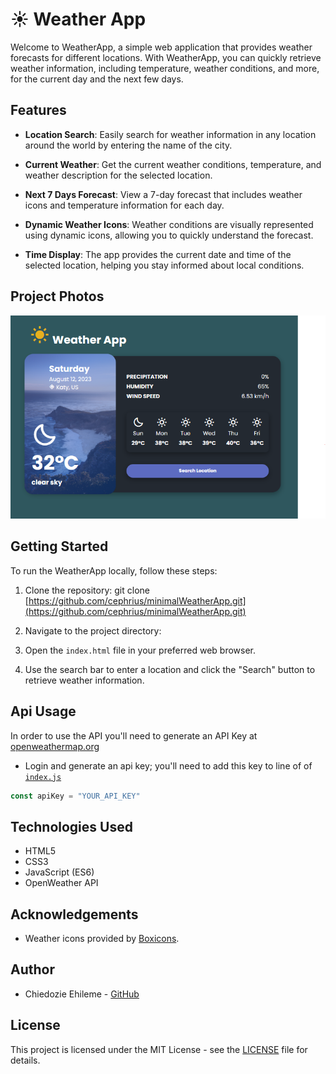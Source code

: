 # ☀️ Weather App

Welcome to WeatherApp, a simple web application that provides weather forecasts for different locations. With WeatherApp, you can quickly retrieve weather information, including temperature, weather conditions, and more, for the current day and the next few days.

## Features

- **Location Search**: Easily search for weather information in any location around the world by entering the name of the city.

- **Current Weather**: Get the current weather conditions, temperature, and weather description for the selected location.

- **Next 7 Days Forecast**: View a 7-day forecast that includes weather icons and temperature information for each day.

- **Dynamic Weather Icons**: Weather conditions are visually represented using dynamic icons, allowing you to quickly understand the forecast.

- **Time Display**: The app provides the current date and time of the selected location, helping you stay informed about local conditions.


## Project Photos
![screenshot](screenshot.png)

## Getting Started

To run the WeatherApp locally, follow these steps:

1. Clone the repository:
git clone [https://github.com/cephrius/minimalWeatherApp.git](https://github.com/cephrius/minimalWeatherApp.git)


2. Navigate to the project directory:


3. Open the `index.html` file in your preferred web browser.

4. Use the search bar to enter a location and click the "Search" button to retrieve weather information.

## Api Usage

In order to use the API you'll need to generate an API Key at [openweathermap.org](openweathermap.org)
- Login and generate an api key; you'll need to add this key to line of of [`index.js`](index.js)

```javascript
const apiKey = "YOUR_API_KEY"
```

## Technologies Used

- HTML5
- CSS3
- JavaScript (ES6)
- OpenWeather API

## Acknowledgements

- Weather icons provided by [Boxicons](https://boxicons.com/).

## Author

- Chiedozie Ehileme - [GitHub](https://github.com/Cephrius)

## License

This project is licensed under the MIT License - see the [LICENSE](LICENSE) file for details.
